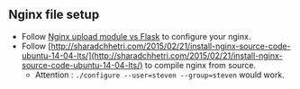 ## Nginx file setup

- Follow [Nginx upload module vs Flask](http://blog.thisisfeifan.com/2013/03/nginx-upload-module-vs-flask.html) to configure your nginx.
- Follow [http://sharadchhetri.com/2015/02/21/install-nginx-source-code-ubuntu-14-04-lts/](http://sharadchhetri.com/2015/02/21/install-nginx-source-code-ubuntu-14-04-lts/) to compile nginx from source. 
	- Attention : `./configure --user=steven --group=steven` would work.
